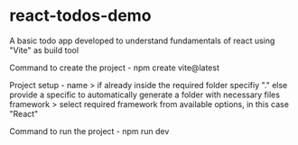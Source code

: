 # react-todos-demo

A basic todo app developed to understand fundamentals of react using "Vite" as build tool

Command to create the project -
  npm create vite@latest
  
Project setup - 
  name > if already inside the required folder specifiy "." else provide a specific <project-name> to automatically generate a folder with necessary files
  framework > select required framework from available options, in this case "React"

Command to run the project -
  npm run dev

